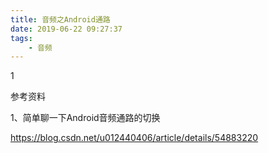 ```yaml
---
title: 音频之Android通路
date: 2019-06-22 09:27:37
tags:
	- 音频
---
```


1



参考资料

1、简单聊一下Android音频通路的切换

https://blog.csdn.net/u012440406/article/details/54883220